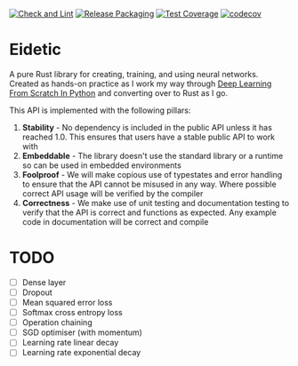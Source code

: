 [![Check and Lint](https://github.com/ForgottenMaster/eidetic/actions/workflows/check-and-lint.yaml/badge.svg)](https://github.com/ForgottenMaster/eidetic/actions/workflows/check-and-lint.yaml)
[![Release Packaging](https://github.com/ForgottenMaster/eidetic/actions/workflows/release-packaging.yaml/badge.svg)](https://github.com/ForgottenMaster/eidetic/actions/workflows/release-packaging.yaml)
[![Test Coverage](https://github.com/ForgottenMaster/eidetic/actions/workflows/test-coverage.yaml/badge.svg)](https://github.com/ForgottenMaster/eidetic/actions/workflows/test-coverage.yaml)
[![codecov](https://codecov.io/gh/ForgottenMaster/eidetic/branch/main/graph/badge.svg?token=SNU0VO4WOU)](https://codecov.io/gh/ForgottenMaster/eidetic)

# Eidetic
A pure Rust library for creating, training, and using neural networks. Created as hands-on practice as I work my way through [Deep Learning From Scratch In Python](https://www.amazon.co.uk/Deep-Learning-Scratch-Building-Principles/dp/1492041416) and converting over to Rust as I go.

This API is implemented with the following pillars:
1. **Stability** - No dependency is included in the public API unless it has reached 1.0. This ensures that users have a stable public API to work with
2. **Embeddable** - The library doesn't use the standard library or a runtime so can be used in embedded environments
3. **Foolproof** - We will make copious use of typestates and error handling to ensure that the API cannot be misused in any way. Where possible correct API usage will be verified by the compiler
4. **Correctness** - We make use of unit testing and documentation testing to verify that the API is correct and functions as expected. Any example code in documentation will be correct and compile

# TODO
- [ ] Dense layer
- [ ] Dropout
- [ ] Mean squared error loss
- [ ] Softmax cross entropy loss
- [ ] Operation chaining
- [ ] SGD optimiser (with momentum)
- [ ] Learning rate linear decay
- [ ] Learning rate exponential decay

